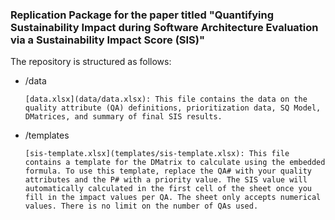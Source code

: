 ### Replication Package for the paper titled "Quantifying Sustainability Impact during Software Architecture Evaluation via a Sustainability Impact Score (SIS)"


The repository is structured as follows:

- /data
  
      [data.xlsx](data/data.xlsx): This file contains the data on the quality attribute (QA) definitions, prioritization data, SQ Model, DMatrices, and summary of final SIS results.
  
- /templates

      [sis-template.xlsx](templates/sis-template.xlsx): This file contains a template for the DMatrix to calculate using the embedded formula. To use this template, replace the QA# with your quality attributes and the P# with a priority value. The SIS value will automatically calculated in the first cell of the sheet once you fill in the impact values per QA. The sheet only accepts numerical values. There is no limit on the number of QAs used. 
